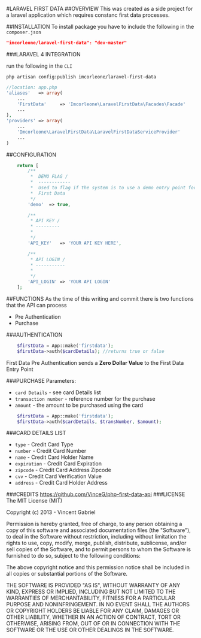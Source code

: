 #LARAVEL FIRST DATA
##OVERVIEW
This was created as a side project for a laravel application which requires constanc first data processes. 

##INSTALLATION
To install package you have to include the following in the `composer.json`

```json
"imcorleone/laravel-first-data": "dev-master"
````

###LARAVEL 4 INTEGRATION

run the following in the `CLI`

`php artisan config:publish imcorleone/laravel-first-data`

```php
//location: app.php
'aliases' 	=> array(
	...
	'FirstData' 	=> 'Imcorleone\LaravelFirstData\Facades\Facade'
	...
),
'providers' => array(
	...
	'Imcorleone\LaravelFirstData\LaravelFirstDataServiceProvider'
	...
)

```

##CONFIGURATION
```php
	return [
		/**
		 *  DEMO FLAG /
		 *  ------------
		 *  Used to flag if the system is to use a demo entry point for 
		 *  First Data
		 */
		'demo' 	=> true,

		/**
		 * API KEY /
		 * ---------
		 * 
		 */
		'API_KEY' 	=> 'YOUR API KEY HERE',

		/**
		 * API LOGIN /
		 * -----------
		 * 
		 */
		'API_LOGIN' => 'YOUR API LOGIN'
	];

```
##FUNCTIONS
As the time of this writing and commit there is two functions that the API can process

* Pre Authentication
* Purchase

###AUTHENTICATION
```php
	$firstData = App::make('firstdata');
	$firstData->auth($cardDetails); //returns true or false
```
First Data Pre Authentication sends a **Zero Dollar Value** to the First Data Entry Point

###PURCHASE
Parameters:
* `card Details` - see card Details list
* `transaction number` - reference number for the purchase
* `amount` - the amount to be purchased using the card
```php
	$firstData = App::make('firstdata');
	$firstData->auth($cardDetails, $transNumber, $amount); 
```

###CARD DETAILS LIST

* `type` - Credit Card Type
* `number` - Credit Card Number
* `name` - Credit Card Holder Name
* `expiration` - Credit Card Expiration
* `zipcode` - Credit Card Address Zipcode
* `cvv` - Credit Card Verification Value
* `address` - Credit Card Holder Address

###CREDITS
https://github.com/VinceG/php-first-data-api
###LICENSE
The MIT License (MIT)

Copyright (c) 2013 - Vincent Gabriel

Permission is hereby granted, free of charge, to any person obtaining a copy of this software and associated documentation files (the "Software"), to deal in the Software without restriction, including without limitation the rights to use, copy, modify, merge, publish, distribute, sublicense, and/or sell copies of the Software, and to permit persons to whom the Software is furnished to do so, subject to the following conditions:

The above copyright notice and this permission notice shall be included in all copies or substantial portions of the Software.

THE SOFTWARE IS PROVIDED "AS IS", WITHOUT WARRANTY OF ANY KIND, EXPRESS OR IMPLIED, INCLUDING BUT NOT LIMITED TO THE WARRANTIES OF MERCHANTABILITY, FITNESS FOR A PARTICULAR PURPOSE AND NONINFRINGEMENT. IN NO EVENT SHALL THE AUTHORS OR COPYRIGHT HOLDERS BE LIABLE FOR ANY CLAIM, DAMAGES OR OTHER LIABILITY, WHETHER IN AN ACTION OF CONTRACT, TORT OR OTHERWISE, ARISING FROM, OUT OF OR IN CONNECTION WITH THE SOFTWARE OR THE USE OR OTHER DEALINGS IN THE SOFTWARE.